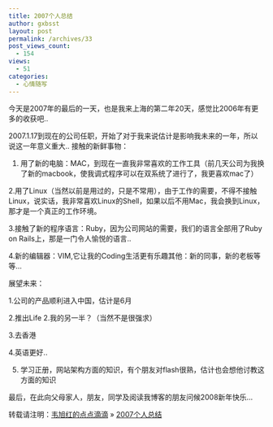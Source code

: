```yaml
---
title: 2007个人总结
author: gxbsst
layout: post
permalink: /archives/33
post_views_count:
  - 154
views:
  - 51
categories:
  - 心情随写
---
```

今天是2007年的最后的一天，也是我来上海的第二年20天，感觉比2006年有更多的收获吧.. 

2007.1.17到现在的公司任职，开始了对于我来说估计是影响我未来的一年，所以说这一年意义重大.. 接触的新鲜事物：

1. 用了新的电脑：MAC，到现在一直我非常喜欢的工作工具（前几天公司为我换了新的macbook，使我调式程序可以在双系统了进行了，我更喜欢mac了）

2.用了Linux（当然以前是用过的，只是不常用），由于工作的需要，不得不接触Linux，说实话，我非常喜欢Linux的Shell，如果以后不用Mac，我会换到Linux，那才是一个真正的工作环境。

3.接触了新的程序语言：Ruby，因为公司网站的需要，我们的语言全部用了Ruby on Rails上，那是一门令人愉悦的语言..

4.新的编辑器：VIM,它让我的Coding生活更有乐趣其他：新的同事，新的老板等等&#8230; 

展望未来：

1.公司的产品顺利进入中国，估计是6月

2.推出Life 2.我的另一半？（当然不是很强求）

3.去香港

4.英语更好..

5. 学习正册，网站架构方面的知识，有个朋友对flash很熟，估计也会想他讨教这方面的知识</p> 

最后，在此向父母家人，朋友，同学及阅读我博客的朋友问候2008新年快乐&#8230;

转载请注明：[韦旭红的点点滴滴][1] &raquo; [2007个人总结][2]

 [1]: http://www.weixuhong.com
 [2]: http://www.weixuhong.com/archives/33